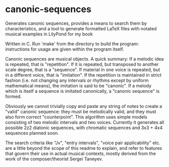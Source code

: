 # canonic-sequences
Generates canonic sequences, provides a means to search them by characteristics, and a tool to generate
formatted LaTeX files with notated musical examples in LilyPond for my book

Written in C. Run 'make' from the directory to build the program: instructions for usage are given within the program itself.

Canonic sequences are musical objects. A quick summary:
If a melodic idea is repeated, that is "repetition".
If it is repeated, but transposed to another scale degree, that is a "sequence".
If material in one voice is repeated, but in a different voice, that is "imitation".
If the repetition is maintained in strict fashion (i.e. not changing any intervals or rhythms except by uniform mathematical
means), the imitation is said to be "canonic".
If a melody which is itself a sequence is imitated canonically, a "canonic sequence" is formed.

Obviously we cannot trivially copy and paste any string of notes to create a "valid" canonic sequence: they must be melodically valid,
and they must also form correct "counterpoint". This algorithm uses simple models consisting of two melodic intervals and two voices.
Currently it generates all possible 2z2 diatonic sequences, with chromatic sequences and 3x3 + 4x4 sequences planned soon.

The search criteria like "Jv", "entry intervals", "voice pair applicability" etc. are a little beyond the scope of this readme to explain,
and refer to features that govern their use in actual musical contexts, mostly derived from the work of the composer/theorist Sergei Taneyev.
